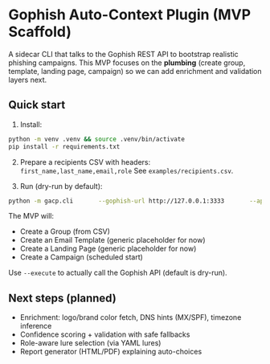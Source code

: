 # Gophish Auto-Context Plugin (MVP Scaffold)

A sidecar CLI that talks to the Gophish REST API to bootstrap realistic phishing campaigns.
This MVP focuses on the **plumbing** (create group, template, landing page, campaign) so we can
add enrichment and validation layers next.

## Quick start

1) Install:
```bash
python -m venv .venv && source .venv/bin/activate
pip install -r requirements.txt
```

2) Prepare a recipients CSV with headers: `first_name,last_name,email,role`
See `examples/recipients.csv`.

3) Run (dry-run by default):
```bash
python -m gacp.cli       --gophish-url http://127.0.0.1:3333       --api-key YOUR_API_KEY       init-campaign       --campaign-name "MVP Demo"       --domain example.com       --recipients examples/recipients.csv       --send-start "2025-09-12T09:00:00"
```

The MVP will:
- Create a Group (from CSV)
- Create an Email Template (generic placeholder for now)
- Create a Landing Page (generic placeholder for now)
- Create a Campaign (scheduled start)

Use `--execute` to actually call the Gophish API (default is dry-run).

## Next steps (planned)
- Enrichment: logo/brand color fetch, DNS hints (MX/SPF), timezone inference
- Confidence scoring + validation with safe fallbacks
- Role-aware lure selection (via YAML lures)
- Report generator (HTML/PDF) explaining auto-choices
